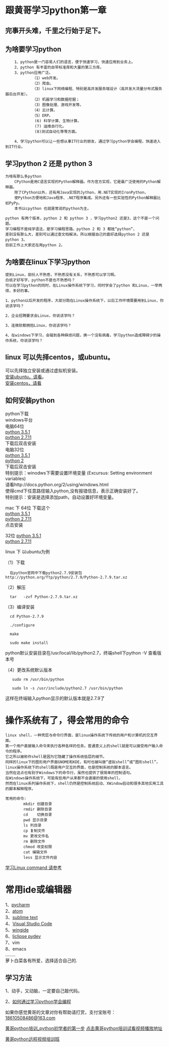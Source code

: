 # 跟黄哥学习python第一章


## 完事开头难，千里之行始于足下。

## 为啥要学习python

		1、python是一门容易人们的语言，便于快速学习，快速应用到业务上。    
		2、python 有丰富的自带标准库和大量的第三方库。      
		3、python应用广泛。    
				（1）web开发。  
				（2）爬虫。   
				（3）linux下网络编程、特别是高并发服务端设计（高并发大流量分布式服务器后台开发）。  
				（2）机器学习和数据挖掘；  
				（3）图像处理、游戏开发等。  
				（4）云计算。  
				（5）ERP。  
				 (6) 科学计算、生物计算。  
				 (7) 运维自行化。  
				 (8)测试自动化等等方面。  

		4、学习python可以让一些想从事IT行业的朋友，通过学习python学会编程，快速进入到IT行业。
		    

## 学习python 2 还是 python 3      
	为啥有那么多python      
		CPython是用C语言实现的Python解释器。作为官方实现，它是最广泛使用的Python解释器。    
		除了CPython以外，还有用Java实现的Jython，用.NET实现的IronPython，    
		使Python方便地和Java程序、.NET程序集成。另外还有一些实验性的Python解释器比如PyPy。    
		本书以cpython 也就是常说的python为主。    

	python 有两个版本，python 2 和 python 3 ，学习python2 还是3，这个不是一个问题。     
	学习编程不是纯学语法，是学习编程思路，python 2 和 3 都姓“python“，   
	差别没有那么大，差别可以通过查文档解决。所以根据自己的喜好选择python 2 还是 python 3。      
	目前工作上大家还在用python 2。   


## 为啥要在linux下学习python

	提到Linux，部份人不熟悉，不熟悉没有关系，不熟悉可以学习啊。   
	白纸才好写字，python不是也不熟悉吗？   
	可以在学习python的同时，在Linux操作系统下学习，同时学会了python 和Linux，一举两得，多好的事。   

	1、python以后开发的程序，大部分跑在Linux操作系统下，以后工作环境需要用到Linux，你说该学吗？   

	2、企业招聘要求会Linux，你说该学吗？   

	3、连微软都拥抱Linux，你说该学吗？   

	4、在windows下学习，会碰到各种麻烦问题，换一个没有病毒，学习python造成障碍少的操作系统，你说该学吗？   

## linux 可以先择centos，或ubuntu。   
   可以先择独立安装或通过虚拟机安装。    
   [安装ubuntu，请看](http://www.ubuntu.com/download/desktop/install-ubuntu-desktop)。    
   [安装centos，请看](https://wiki.centos.org/HowTos/InstallFromUSBkey)  


## 如何安装python  

python下载  
windows平台  
电脑64位     
[python 3.5.1](https://www.python.org/ftp/python/3.5.1/python-3.5.1-amd64.exe)  
[python 2.7.11](https://www.python.org/ftp/python/2.7.11/python-2.7.11.amd64.msi)  
 下载后双击安装  
 电脑32位   
[python 3.5.1](https://www.python.org/ftp/python/3.5.1/python-3.5.1.exe)  
[python 2](https://www.python.org/ftp/python/2.7.11/python-2.7.11.msi)  
下载后双击安装  
特别提示：winodws下需要设置环境变量  (Excursus: Setting environment variables)  
请看http://docs.python.org/2/using/windows.html  
使得cmd下任意路径输入python,没有报错信息，表示正确安装好了。  
特别提示：安装是选择添加path，自动设置好环境变量。  



mac 下 64位 下载这个     
[python 3.5.1](https://www.python.org/ftp/python/3.5.1/python-3.5.1-macosx10.6.pkg)  
[python 2.7.11](https://www.python.org/ftp/python/2.7.11/python-2.7.11-macosx10.6.pkg)  
点击安装  
 
 32位 
 [python 3.5.1](https://www.python.org/ftp/python/3.5.1/python-3.5.1-macosx10.5.pkg)    
 [python 2.7.11](https://www.python.org/ftp/python/2.7.11/python-2.7.11-macosx10.5.pkg)    

   
linux 下 以ubuntu为例

（1）下载

      在python官网中下载python2.7.9安装包 http://python.org/ftp/python/2.7.9/Python-2.7.9.tar.xz

（2）解压

      tar   -zvf Python-2.7.9.tar.xz

（3）编译安装

      cd Python-2.7.9

      ./configure

      make 

      sudo make install

python默认安装目录在/usr/local/lib/python2.7，终端shell下python -V 查看版本号

（4）更改系统默认版本

       sudo rm /usr/bin/python

       sudo ln -s /usr/include/python2.7 /usr/bin/python

这样在终端输入python显示的默认版本就是2.7.9了


# 操作系统有了，得会常用的命令

	linux shell，一种壳层与命令行界面，是linux操作系统下传统的用户和计算机的交互界面。
	第一个用户直接输入命令来执行各种各样的任务。普通意义上的shell就是可以接受用户输入命令的程序。   
	它之所以被称作shell是因为它隐藏了操作系统低层的细节。   
	同样的linux下的图形用户界面GNOME和KDE，有时也被叫做“虚拟shell”或“图形shell”。   
	linux操作系统下的shell既是用户交互的界面，也是控制系统的脚本语言。   
	当然在这点也有别于Windows下的命令行，虽然也提供了很简单的控制语句。   
	在Windows操作系统下，可能有些用户从来都不会直接的使用shell，  
	然而在linux系列操作系统下，shell仍然是控制系统启动、XWindow启动和很多其他实用工具的脚本解释程序。

	常用的命令:  
			mkdir 创建目录   
			rmdir 删除目录   
			cd    切换目录  
			pwd 显示目录  
			ls 列目录  
			cp 复制文件
			mv 更改文件名
			rm 删除文件
			chmod 改变权限
			cat 编辑文件
			less 显示文件内容

[学习Linux command 请参考](http://linuxcommand.org/lc3_learning_the_shell.php)


# 常用ide或编辑器
1、[pycharm](https://www.jetbrains.com/pycharm/download/)  
2、[atom](https://atom.io/)  
3、[sublime text](https://www.sublimetext.com/3)  
4、[Visual Studio Code](https://code.visualstudio.com/)  
5、[wingide](https://wingware.com/downloads)  
6、[liclipse pydev](http://www.liclipse.com/download.html)  
7、vim  
8、emacs  
........  
萝卜白菜各有所爱，选择适合自己的.  

## 学习方法   

1、动手，又动脑，一定要自己敲代码。  

2、[如何通过学习python学会编程](https://github.com/pythonpeixun/article/blob/master/python/how_to_learn_python.md)  

如果你感觉黄哥的文章对你有帮助请打赏，支付宝账号：18610508486@163.com


[黄哥python培训_python初学者的第一步](http://www.tudou.com/programs/view/pZvrOt9RlmE/)
[点击黄哥python培训试看视频播放地址](https://github.com/pythonpeixun/article/blob/master/python_shiping.md)

[黄哥python远程视频培训班](https://github.com/pythonpeixun/article/blob/master/index.md)  


